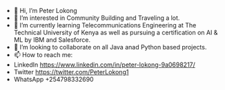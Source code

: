 - 👋 Hi, I’m Peter Lokong
- 👀 I’m interested in Community Building and Traveling a lot.
- 🌱 I’m currently learning Telecommunications Engineering at The Technical University of Kenya as well as pursuing a certification on AI & ML by IBM and Salesforce.
- 💞️ I’m looking to collaborate on all Java anad Python based projects.
- 📫 How to reach me:
- LinkedIn https://www.linkedin.com/in/peter-lokong-9a0698217/
- Twitter https://twitter.com/PeterLokong1
- WhatsApp +254798332690 

<!---
forstarlokong/forstarlokong is a ✨ special ✨ repository because its `README.md` (this file) appears on your GitHub profile.
You can click the Preview link to take a look at your changes.
--->
